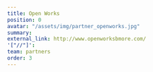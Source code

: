 ```yaml
---
title: Open Works
position: 0
avatar: "/assets/img/partner_openworks.jpg"
summary: 
external_link: http://www.openworksbmore.com/
'["//"]': 
team: partners
order: 3
---
```


